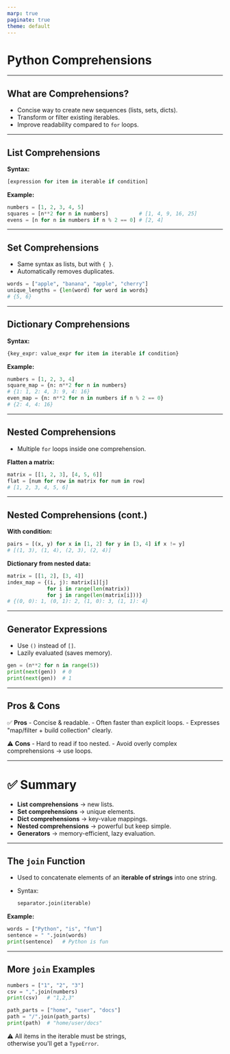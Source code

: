 ```yaml
---
marp: true
paginate: true
theme: default
---
```


# Python Comprehensions

------------------------------------------------------------------------

## What are Comprehensions?

-   Concise way to create new sequences (lists, sets, dicts).
-   Transform or filter existing iterables.
-   Improve readability compared to `for` loops.

------------------------------------------------------------------------

## List Comprehensions

**Syntax:**

``` python
[expression for item in iterable if condition]
```

**Example:**

``` python
numbers = [1, 2, 3, 4, 5]
squares = [n**2 for n in numbers]          # [1, 4, 9, 16, 25]
evens = [n for n in numbers if n % 2 == 0] # [2, 4]
```

------------------------------------------------------------------------

## Set Comprehensions

-   Same syntax as lists, but with `{ }`.
-   Automatically removes duplicates.

``` python
words = ["apple", "banana", "apple", "cherry"]
unique_lengths = {len(word) for word in words}
# {5, 6}
```

------------------------------------------------------------------------

## Dictionary Comprehensions

**Syntax:**

``` python
{key_expr: value_expr for item in iterable if condition}
```

**Example:**

``` python
numbers = [1, 2, 3, 4]
square_map = {n: n**2 for n in numbers}
# {1: 1, 2: 4, 3: 9, 4: 16}
even_map = {n: n**2 for n in numbers if n % 2 == 0}
# {2: 4, 4: 16}
```

------------------------------------------------------------------------

## Nested Comprehensions

-   Multiple `for` loops inside one comprehension.

**Flatten a matrix:**

``` python
matrix = [[1, 2, 3], [4, 5, 6]]
flat = [num for row in matrix for num in row]
# [1, 2, 3, 4, 5, 6]
```

------------------------------------------------------------------------

## Nested Comprehensions (cont.)

**With condition:**

``` python
pairs = [(x, y) for x in [1, 2] for y in [3, 4] if x != y]
# [(1, 3), (1, 4), (2, 3), (2, 4)]
```

**Dictionary from nested data:**

``` python
matrix = [[1, 2], [3, 4]]
index_map = {(i, j): matrix[i][j]
             for i in range(len(matrix))
             for j in range(len(matrix[i]))}
# {(0, 0): 1, (0, 1): 2, (1, 0): 3, (1, 1): 4}
```

------------------------------------------------------------------------

## Generator Expressions

-   Use `()` instead of `[]`.
-   Lazily evaluated (saves memory).

``` python
gen = (n**2 for n in range(5))
print(next(gen))  # 0
print(next(gen))  # 1
```

------------------------------------------------------------------------

## Pros & Cons

✅ **Pros** - Concise & readable. - Often faster than explicit loops. -
Expresses "map/filter + build collection" clearly.

⚠️ **Cons** - Hard to read if too nested. - Avoid overly complex
comprehensions → use loops.

------------------------------------------------------------------------

# ✅ Summary

-   **List comprehensions** → new lists.
-   **Set comprehensions** → unique elements.
-   **Dict comprehensions** → key-value mappings.
-   **Nested comprehensions** → powerful but keep simple.
-   **Generators** → memory-efficient, lazy evaluation.

---

## The `join` Function

-   Used to concatenate elements of an **iterable of strings** into one
    string.

-   Syntax:

    ``` python
    separator.join(iterable)
    ```

**Example:**

``` python
words = ["Python", "is", "fun"]
sentence = " ".join(words)
print(sentence)   # Python is fun
```

---

## More `join` Examples

``` python
numbers = ["1", "2", "3"]
csv = ",".join(numbers)
print(csv)   # "1,2,3"

path_parts = ["home", "user", "docs"]
path = "/".join(path_parts)
print(path)  # "home/user/docs"
```

⚠️ All items in the iterable must be strings,\
otherwise you'll get a `TypeError`.
